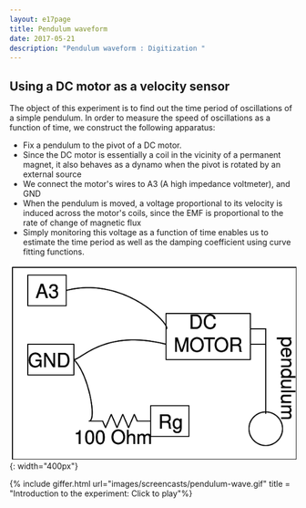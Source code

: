 ```yaml
---
layout: e17page
title: Pendulum waveform
date: 2017-05-21
description: "Pendulum waveform : Digitization "
---
```


## Using a DC motor as a velocity sensor

The object of this experiment is to find out the time period of oscillations of a simple pendulum. In order to measure the speed of oscillations as a function of time, we construct the following apparatus:
* Fix a pendulum to the pivot of a DC motor.
* Since the DC motor is essentially a coil in the vicinity of a permanent magnet, it also behaves as a dynamo when the pivot is rotated by an external source
* We connect the motor's wires to A3 (A high impedance voltmeter), and GND
* When the pendulum is moved, a voltage proportional to its velocity is induced across the motor's coils, since the EMF is proportional to the rate of change of magnetic flux
* Simply monitoring this voltage as a function of time enables us to estimate the time period as well as the damping coefficient using curve fitting functions.


![](images/schematics/pendulum-wave.png){: width="400px"}

{% include giffer.html url="images/screencasts/pendulum-wave.gif" title = "Introduction to the experiment: Click to play"%}


